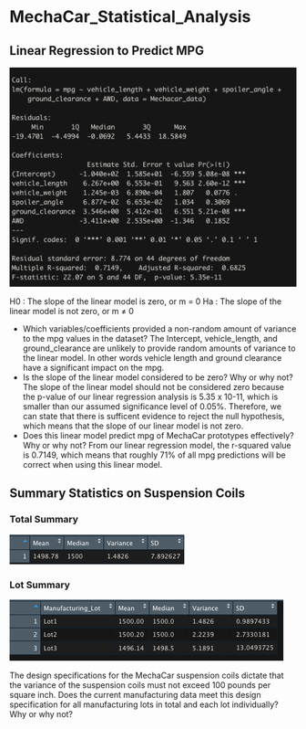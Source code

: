 # MechaCar_Statistical_Analysis

## Linear Regression to Predict MPG
![Mpg Summary Statistics](/images/mpg_linear_regression.png)

H0 : The slope of the linear model is zero, or m = 0
Ha : The slope of the linear model is not zero, or m ≠ 0

- Which variables/coefficients provided a non-random amount of variance to the mpg values in the dataset?
The Intercept, vehicle_length, and ground_clearance are unlikely to provide random amounts of variance to the linear model. In other words vehicle length and ground clearance have a significant impact on the mpg.
- Is the slope of the linear model considered to be zero? Why or why not?
The slope of the linear model should not be considered zero because the p-value of our linear regression analysis is 5.35 x 10-11, which is smaller than our assumed significance level of 0.05%. Therefore, we can state that there is sufficent evidence to reject the null hypothesis, which means that the slope of our linear model is not zero. 
- Does this linear model predict mpg of MechaCar prototypes effectively? Why or why not?
From our linear regression model, the r-squared value is 0.7149, which means that roughly 71% of all mpg predictions will be correct when using this linear model.

## Summary Statistics on Suspension Coils
### Total Summary
![Mpg Summary Statistics](/images/total_summary.png)

### Lot Summary
![Mpg Summary Statistics](/images/lot_summary.png)

The design specifications for the MechaCar suspension coils dictate that the variance of the suspension coils must not exceed 100 pounds per square inch. Does the current manufacturing data meet this design specification for all manufacturing lots in total and each lot individually? Why or why not?
